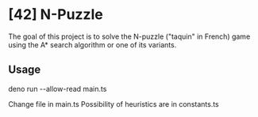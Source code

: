 # [42] N-Puzzle
The goal of this project is to solve the N-puzzle ("taquin" in French) game using the A*
search algorithm or one of its variants.


## Usage
deno run --allow-read main.ts

Change file in main.ts
Possibility of heuristics are in constants.ts